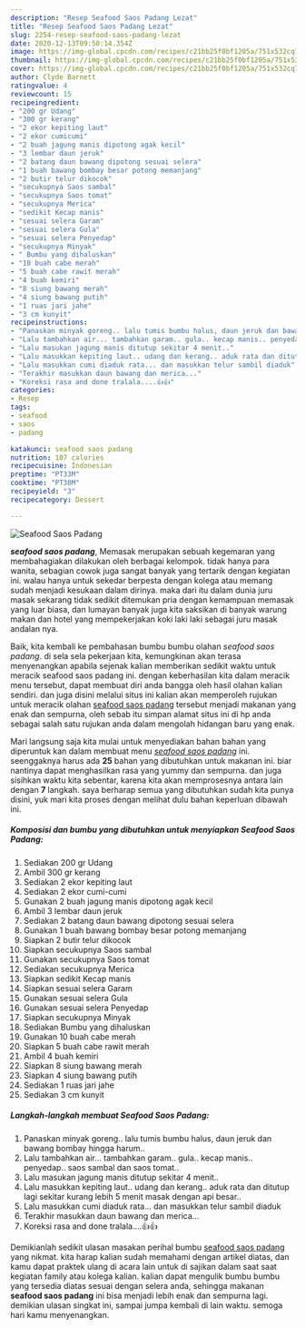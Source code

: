 ```yaml
---
description: "Resep Seafood Saos Padang Lezat"
title: "Resep Seafood Saos Padang Lezat"
slug: 2254-resep-seafood-saos-padang-lezat
date: 2020-12-13T09:50:14.354Z
image: https://img-global.cpcdn.com/recipes/c21bb25f0bf1205a/751x532cq70/seafood-saos-padang-foto-resep-utama.jpg
thumbnail: https://img-global.cpcdn.com/recipes/c21bb25f0bf1205a/751x532cq70/seafood-saos-padang-foto-resep-utama.jpg
cover: https://img-global.cpcdn.com/recipes/c21bb25f0bf1205a/751x532cq70/seafood-saos-padang-foto-resep-utama.jpg
author: Clyde Barnett
ratingvalue: 4
reviewcount: 15
recipeingredient:
- "200 gr Udang"
- "300 gr kerang"
- "2 ekor kepiting laut"
- "2 ekor cumicumi"
- "2 buah jagung manis dipotong agak kecil"
- "3 lembar daun jeruk"
- "2 batang daun bawang dipotong sesuai selera"
- "1 buah bawang bombay besar potong memanjang"
- "2 butir telur dikocok"
- "secukupnya Saos sambal"
- "secukupnya Saos tomat"
- "secukupnya Merica"
- "sedikit Kecap manis"
- "sesuai selera Garam"
- "sesuai selera Gula"
- "sesuai selera Penyedap"
- "secukupnya Minyak"
- " Bumbu yang dihaluskan"
- "10 buah cabe merah"
- "5 buah cabe rawit merah"
- "4 buah kemiri"
- "8 siung bawang merah"
- "4 siung bawang putih"
- "1 ruas jari jahe"
- "3 cm kunyit"
recipeinstructions:
- "Panaskan minyak goreng.. lalu tumis bumbu halus, daun jeruk dan bawang bombay hingga harum.."
- "Lalu tambahkan air... tambahkan garam.. gula.. kecap manis.. penyedap.. saos sambal dan saos tomat.."
- "Lalu masukan jagung manis ditutup sekitar 4 menit.."
- "Lalu masukkan kepiting laut.. udang dan kerang.. aduk rata dan ditutup lagi sekitar kurang lebih 5 menit masak dengan api besar.."
- "Lalu masukkan cumi diaduk rata... dan masukkan telur sambil diaduk"
- "Terakhir masukkan daun bawang dan merica..."
- "Koreksi rasa and done tralala....👍👍"
categories:
- Resep
tags:
- seafood
- saos
- padang

katakunci: seafood saos padang 
nutrition: 107 calories
recipecuisine: Indonesian
preptime: "PT33M"
cooktime: "PT30M"
recipeyield: "3"
recipecategory: Dessert

---
```



![Seafood Saos Padang](https://img-global.cpcdn.com/recipes/c21bb25f0bf1205a/751x532cq70/seafood-saos-padang-foto-resep-utama.jpg)

<b><i>seafood saos padang</i></b>, Memasak merupakan sebuah kegemaran yang membahagiakan dilakukan oleh berbagai kelompok. tidak hanya para wanita, sebagian cowok juga sangat banyak yang tertarik dengan kegiatan ini. walau hanya untuk sekedar berpesta dengan kolega atau memang sudah menjadi kesukaan dalam dirinya. maka dari itu dalam dunia juru masak sekarang tidak sedikit ditemukan pria dengan kemampuan memasak yang luar biasa, dan lumayan banyak juga kita saksikan di banyak warung makan dan hotel yang mempekerjakan koki laki laki sebagai juru masak andalan nya.

Baik, kita kembali ke pembahasan bumbu bumbu olahan <i>seafood saos padang</i>. di sela sela pekerjaan kita, kemungkinan akan terasa menyenangkan apabila sejenak kalian memberikan sedikit waktu untuk meracik seafood saos padang ini. dengan keberhasilan kita dalam meracik menu tersebut, dapat membuat diri anda bangga oleh hasil olahan kalian sendiri. dan juga disini melalui situs ini kalian akan memperoleh rujukan untuk meracik olahan <u>seafood saos padang</u> tersebut menjadi makanan yang enak dan sempurna, oleh sebab itu simpan alamat situs ini di hp anda sebagai salah satu rujukan anda dalam mengolah hidangan baru yang enak.




Mari langsung saja kita mulai untuk menyediakan bahan bahan yang diperuntuk kan dalam membuat menu <u><i>seafood saos padang</i></u> ini. seenggaknya harus ada <b>25</b> bahan yang dibutuhkan untuk makanan ini. biar nantinya dapat menghasilkan rasa yang yummy dan sempurna. dan juga sisihkan waktu kita sebentar, karena kita akan memprosesnya antara lain dengan <b>7</b> langkah. saya berharap semua yang dibutuhkan sudah kita punya disini, yuk mari kita proses dengan melihat dulu bahan keperluan dibawah ini.

<!--inarticleads1-->

##### Komposisi dan bumbu yang dibutuhkan untuk menyiapkan Seafood Saos Padang:

1. Sediakan 200 gr Udang
1. Ambil 300 gr kerang
1. Sediakan 2 ekor kepiting laut
1. Sediakan 2 ekor cumi-cumi
1. Gunakan 2 buah jagung manis dipotong agak kecil
1. Ambil 3 lembar daun jeruk
1. Sediakan 2 batang daun bawang dipotong sesuai selera
1. Gunakan 1 buah bawang bombay besar potong memanjang
1. Siapkan 2 butir telur dikocok
1. Siapkan secukupnya Saos sambal
1. Gunakan secukupnya Saos tomat
1. Sediakan secukupnya Merica
1. Siapkan sedikit Kecap manis
1. Siapkan sesuai selera Garam
1. Gunakan sesuai selera Gula
1. Gunakan sesuai selera Penyedap
1. Siapkan secukupnya Minyak
1. Sediakan  Bumbu yang dihaluskan
1. Gunakan 10 buah cabe merah
1. Siapkan 5 buah cabe rawit merah
1. Ambil 4 buah kemiri
1. Siapkan 8 siung bawang merah
1. Siapkan 4 siung bawang putih
1. Sediakan 1 ruas jari jahe
1. Sediakan 3 cm kunyit




<!--inarticleads2-->

##### Langkah-langkah membuat Seafood Saos Padang:

1. Panaskan minyak goreng.. lalu tumis bumbu halus, daun jeruk dan bawang bombay hingga harum..
1. Lalu tambahkan air... tambahkan garam.. gula.. kecap manis.. penyedap.. saos sambal dan saos tomat..
1. Lalu masukan jagung manis ditutup sekitar 4 menit..
1. Lalu masukkan kepiting laut.. udang dan kerang.. aduk rata dan ditutup lagi sekitar kurang lebih 5 menit masak dengan api besar..
1. Lalu masukkan cumi diaduk rata... dan masukkan telur sambil diaduk
1. Terakhir masukkan daun bawang dan merica...
1. Koreksi rasa and done tralala....👍👍




Demikianlah sedikit ulasan masakan perihal bumbu <u>seafood saos padang</u> yang nikmat. kita harap kalian sudah memahami dengan artikel diatas, dan kamu dapat praktek ulang di acara lain untuk di sajikan dalam saat saat kegiatan family atau kolega kalian. kalian dapat mengulik bumbu bumbu yang tersedia diatas sesuai dengan selera anda, sehingga makanan <b>seafood saos padang</b> ini bisa menjadi lebih enak dan sempurna lagi. demikian ulasan singkat ini, sampai jumpa kembali di lain waktu. semoga hari kamu menyenangkan.
